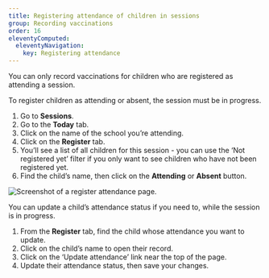 ```yaml
---
title: Registering attendance of children in sessions
group: Recording vaccinations
order: 16
eleventyComputed:
  eleventyNavigation:
    key: Registering attendance
---
```


You can only record vaccinations for children who are registered as attending a session.

To register children as attending or absent, the session must be in progress.

1. Go to **Sessions**.
2. Go to the **Today** tab.
3. Click on the name of the school you’re attending.
4. Click on the **Register** tab.
5. You’ll see a list of all children for this session - you can use the ‘Not registered yet’ filter if you only want to see children who have not been registered yet.
6. Find the child’s name, then click on the **Attending** or **Absent** button.


![Screenshot of a register attendance page.](/assets/images/session-attendance.png 'You must register attendance before you can record vaccinations.')

You can update a child’s attendance status if you need to, while the session is in progress.

1. From the **Register** tab, find the child whose attendance you want to update.
2. Click on the child’s name to open their record.
3. Click on the ‘Update attendance’ link near the top of the page.
4. Update their attendance status, then save your changes.
